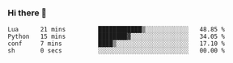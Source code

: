 ### Hi there 👋

<!--
**gustavkrist/gustavkrist** is a ✨ _special_ ✨ repository because its `README.md` (this file) appears on your GitHub profile.

Here are some ideas to get you started:

- 🔭 I’m currently working on ...
- 🌱 I’m currently learning ...
- 👯 I’m looking to collaborate on ...
- 🤔 I’m looking for help with ...
- 💬 Ask me about ...
- 📫 How to reach me: ...
- 😄 Pronouns: ...
- ⚡ Fun fact: ...
-->

<!--START_SECTION:waka-->

```text
Lua      21 mins         ████████████▒░░░░░░░░░░░░   48.85 %
Python   15 mins         ████████▓░░░░░░░░░░░░░░░░   34.05 %
conf     7 mins          ████▒░░░░░░░░░░░░░░░░░░░░   17.10 %
sh       0 secs          ░░░░░░░░░░░░░░░░░░░░░░░░░   00.00 %
```

<!--END_SECTION:waka-->
